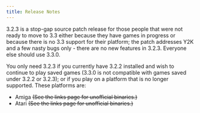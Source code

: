 ```yaml
---
title: Release Notes
---
```

3.2.3 is a stop-gap source patch release for those people that were not ready to move to 3.3 either because they have games in progress or because there is no 3.3 support for their platform; the patch addresses Y2K and a few nasty bugs only - there are no new features in 3.2.3.  Everyone else should use 3.3.0.

You only need 3.2.3 if you currently have 3.2.2 installed and wish to continue to play saved games (3.3.0 is not compatible with games saved under 3.2.2 or 3.2.3); or if you play on a platform that is no longer supported.  These platforms are:

* Amiga <strike>(See the links page for unofficial binaries.)</strike>
* Atari <strike>(See the links page for unofficial binaries.)</strike>
